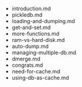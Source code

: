 - introduction.md
- pickledb.md
- loading-and-dumping.md
- get-and-set.md
- more-functions.md
- ram-vs-hard-disk.md
- auto-dump.md
- managing-multiple-db.md
- dmerge.md
- congrats.md
- need-for-cache.md
- using-db-as-cache.md